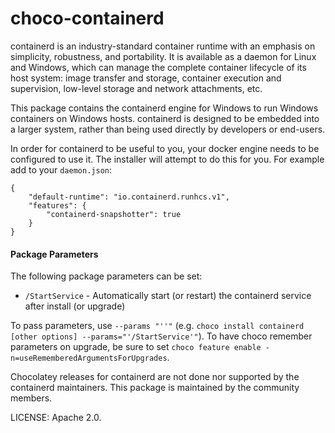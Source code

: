 ﻿# choco-containerd

containerd is an industry-standard container runtime with an emphasis on
simplicity, robustness, and portability. It is available as a daemon for Linux and
Windows, which can manage the complete container lifecycle of its host system: image
transfer and storage, container execution and supervision, low-level storage and network
attachments, etc.

This package contains the containerd engine for Windows to run Windows containers on Windows hosts.
containerd is designed to be embedded into a larger system, rather than being used directly by developers or end-users.

In order for containerd to be useful to you, your docker engine needs to be configured to use it.
The installer will attempt to do this for you. For example add to your `daemon.json`:

```
{
    "default-runtime": "io.containerd.runhcs.v1",
    "features": {
        "containerd-snapshotter": true
    }
}
```

#### Package Parameters
The following package parameters can be set:

* `/StartService` - Automatically start (or restart) the containerd service after install (or upgrade)

To pass parameters, use `--params "''"` (e.g. `choco install containerd [other options] --params="'/StartService'"`).
To have choco remember parameters on upgrade, be sure to set `choco feature enable -n=useRememberedArgumentsForUpgrades`.

Chocolatey releases for containerd are not done nor supported by the containerd maintainers.
This package is maintained by the community members.

LICENSE: Apache 2.0.
